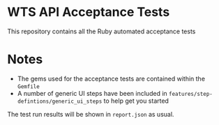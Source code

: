 # WTS API Acceptance Tests

This repository contains all the Ruby automated acceptance tests

# Notes

- The gems used for the acceptance tests are contained within the `Gemfile`
- A number of generic UI steps have been included in `features/step-defintions/generic_ui_steps` to help get you started

The test run results will be shown in `report.json` as usual.
